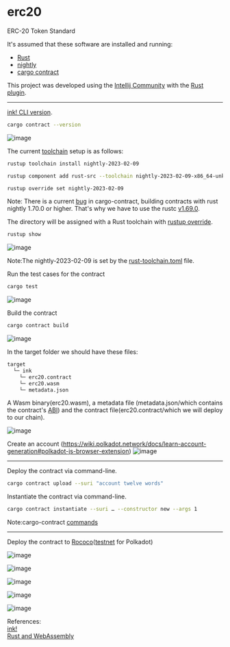 # erc20
ERC-20 Token Standard

It's assumed that these software are installed and running:

<ul>
  <li><a href="https://www.rust-lang.org/tools/install" target="_blank">Rust</a></li>
  <li><a href="https://rust-lang.github.io/rustup/installation/index.html#installing-nightly" target="_blank">nightly</a></li>
  <li><a href="https://crates.io/crates/cargo-contract" target="_blank">cargo contract</a></li>
</ul>

This project was developed using the [Intellij Community](https://www.jetbrains.com/idea/download/#section=linux) with the [Rust plugin](https://www.jetbrains.com/rust/).

<hr>

[ink! CLI version](https://use.ink/getting-started/setup#ink-cli).

```bash
cargo contract --version
```

![image](https://github.com/gcp-development/erc20/assets/76512851/97773ed9-ea13-4fdc-b011-b860e7617993)

The current [toolchain](https://rust-lang.github.io/rustup-components-history/) setup is as follows:

```bash
rustup toolchain install nightly-2023-02-09
```

```bash
rustup component add rust-src --toolchain nightly-2023-02-09-x86_64-unknown-linux-gnu
```

```bash
rustup override set nightly-2023-02-09
```

Note: There is a current [bug](https://github.com/paritytech/cargo-contract/issues/1058) in cargo-contract, building contracts with rust nightly 1.70.0 or higher. That's why we have to use the rustc [v1.69.0](https://blog.rust-lang.org/2023/04/20/Rust-1.69.0.html).

The directory will be assigned with a Rust toolchain with [rustup override](https://rust-lang.github.io/rustup/overrides.html#directory-overrides).

```bash
rustup show
```
![image](https://github.com/gcp-development/erc20/assets/76512851/ea146adb-9414-4b17-8c52-200994740bf7)

Note:The nightly-2023-02-09 is set by the [rust-toolchain.toml](https://github.com/gcp-development/erc20/blob/main/rust-toolchain.toml) file.


Run the test cases for the  contract
```bash
cargo test
```

![image](https://github.com/gcp-development/erc20/assets/76512851/18d2368e-aed9-45c5-9808-5eedf15cbcbe)


Build the contract
```bash
cargo contract build
```

![image](https://github.com/gcp-development/erc20/assets/76512851/be915f99-795c-408f-b531-c4068036c606)

In the target folder we should have these files:
```bash
target
  └─ ink
    └─ erc20.contract
    └─ erc20.wasm
    └─ metadata.json
```
A Wasm binary(erc20.wasm), a metadata file (metadata.json/which contains the contract's [ABI](https://use.ink/basics/metadata#abi)) and the contract file(erc20.contract/which we will deploy to our chain).

![image](https://github.com/gcp-development/erc20/assets/76512851/5c445cea-4146-45a9-91d7-70e05bcba0a5)

Create an account (https://wiki.polkadot.network/docs/learn-account-generation#polkadot-js-browser-extension)
![image](https://github.com/gcp-development/erc20/assets/76512851/b5bb692f-010f-4fb5-8bea-414dc1cb33ae)

<hr>

Deploy the contract via command-line.
```bash
cargo contract upload --suri "account twelve words"
```

Instantiate the contract via command-line.
```bash
cargo contract instantiate --suri … --constructor new --args 1
```
Note:cargo-contract [commands](https://github.com/paritytech/cargo-contract/blob/master/docs/extrinsics.md#commands)

<hr>

Deploy the contract to [Rococo](https://polkadot.js.org/apps/?rpc=wss%3A%2F%2Frococo-contracts-rpc.polkadot.io#/contracts)([testnet](https://use.ink/testnet) for Polkadot)

![image](https://github.com/gcp-development/erc20/assets/76512851/10f94c5c-a1de-4a3d-859c-af7f364ec841)

![image](https://github.com/gcp-development/erc20/assets/76512851/9a0849aa-9c3a-41d7-8dc8-4e635b1a3eb3)

![image](https://github.com/gcp-development/erc20/assets/76512851/40428f28-20a4-4f16-a663-3822784c3f75)

![image](https://github.com/gcp-development/erc20/assets/76512851/3387ab88-6ef1-4cb8-92fb-86a19e2b3d0d)

![image](https://github.com/gcp-development/erc20/assets/76512851/ce70c818-6590-4a4a-827e-9a8172bf6f62)


References:<br/>
[ink!](https://use.ink/4.0.0-alpha.1/)<br/>
[Rust and WebAssembly](https://rustwasm.github.io/docs/book/)
